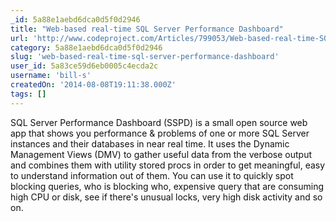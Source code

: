 ```yaml
---
_id: 5a88e1aebd6dca0d5f0d2946
title: "Web-based real-time SQL Server Performance Dashboard"
url: 'http://www.codeproject.com/Articles/799053/Web-based-real-time-SQL-Server-Performance-Dashboa'
category: 5a88e1aebd6dca0d5f0d2946
slug: 'web-based-real-time-sql-server-performance-dashboard'
user_id: 5a83ce59d6eb0005c4ecda2c
username: 'bill-s'
createdOn: '2014-08-08T19:11:38.000Z'
tags: []
---
```


<span style="color: #111111;">SQL Server Performance Dashboard (SSPD) is a small open source web app that shows you performance &amp; problems of one or more SQL Server instances and their databases in near real time. It uses the Dynamic Management Views (DMV) to gather useful data from the verbose output and combines them with utility stored procs in order to get meaningful, easy to understand information out of them. You can use it to quickly spot blocking queries, who is blocking who, expensive query that are consuming high CPU or disk, see if there's unusual locks, very high disk activity and so on.</span>
